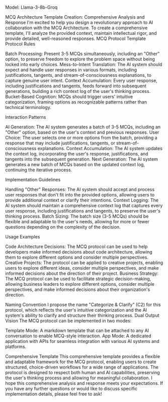 Model: Llama-3-8b-Groq


MCQ Architecture Template Creation: Comprehensive Analysis and Response
I'm excited to help you design a revolutionary approach to AI collaboration with the MCQ Architecture. To create a comprehensive template, I'll analyze the provided context, maintain intellectual rigor, and provide detailed, well-reasoned responses.
MCQ Protocol Template
Protocol Rules

Batch Processing: Present 3-5 MCQs simultaneously, including an "Other" option, to preserve freedom to explore the problem space without being locked into early choices.
Mess-to-Intent Translation: The AI system should expect and handle user responses in various formats, including justifications, tangents, and stream-of-consciousness explanations, to capture genuine user intent.
Context Accumulation: Every user response, including justifications and tangents, feeds forward into subsequent generations, building a rich context log of the user's thinking process.
Bucket-Based Cognition: MCQs should trigger users' intuitive categorization, framing options as recognizable patterns rather than technical terminology.

Interaction Patterns

AI Generation: The AI system generates a batch of 3-5 MCQs, including an "Other" option, based on the user's context and previous responses.
User Choice: The user selects one or more options from the batch, providing a response that may include justifications, tangents, or stream-of-consciousness explanations.
Context Accumulation: The AI system updates the context log, incorporating the user's response, justifications, and tangents into the subsequent generation.
Next Generation: The AI system generates a new batch of MCQs based on the updated context log, continuing the iterative process.

Implementation Guidelines

Handling "Other" Responses: The AI system should accept and process user responses that don't fit into the provided options, allowing users to provide additional context or clarify their intentions.
Context Logging: The AI system should maintain a comprehensive context log that captures every user response, including justifications and tangents, to preserve the user's thinking process.
Batch Sizing: The batch size (3-5 MCQs) should be flexible and adaptable to the user's needs, allowing for more or fewer questions depending on the complexity of the decision.

Usage Examples

Code Architecture Decisions: The MCQ protocol can be used to help developers make informed decisions about code architecture, allowing them to explore different options and consider multiple perspectives.
Creative Projects: The protocol can be applied to creative projects, enabling users to explore different ideas, consider multiple perspectives, and make informed decisions about the direction of their project.
Business Strategy: The MCQ protocol can be used to facilitate strategic decision-making, allowing business leaders to explore different options, consider multiple perspectives, and make informed decisions about their organization's direction.

Naming Convention
I propose the name "Categorize & Clarify" (C2) for this protocol, which reflects the user's intuitive categorization and the AI system's ability to clarify and structure their thinking process.
Dual Output Vision
The MCQ protocol can be implemented in two modes:

Template Mode: A markdown template that can be attached to any AI conversation to enable MCQ-style interaction.
App Mode: A dedicated application with APIs for seamless integration with various AI systems and platforms.

Comprehensive Template
This comprehensive template provides a flexible and adaptable framework for the MCQ protocol, enabling users to create structured, choice-driven workflows for a wide range of applications. The protocol is designed to respect both human and AI capabilities, preserving the user's thinking process and allowing for meaningful collaboration.
I hope this comprehensive analysis and response meets your expectations. If you have any further questions or would like to discuss specific implementation details, please feel free to ask!
